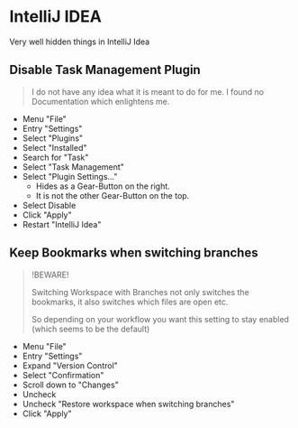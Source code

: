 # IntelliJ IDEA

Very well hidden things in IntelliJ Idea

## Disable Task Management Plugin

> I do not have any idea what it is meant to do for me.  I found no Documentation which enlightens me.

- Menu "File"
- Entry "Settings"
- Select "Plugins"
- Select "Installed"
- Search for "Task"
- Select "Task Management"
- Select "Plugin Settings..."
  - Hides as a Gear-Button on the right.
  - It is not the other Gear-Button on the top.
- Select Disable
- Click "Apply"
- Restart "IntelliJ Idea"

## Keep Bookmarks when switching branches

> !BEWARE!
>
> Switching Workspace with Branches not only switches the bookmarks,
> it also switches which files are open etc.
>
> So depending on your workflow you want this setting to stay enabled (which seems to be the default)

- Menu "File"
- Entry "Settings"
- Expand "Version Control"
- Select "Confirmation"
- Scroll down to "Changes"
- Uncheck 
- Uncheck "Restore workspace when switching branches"
- Click "Apply"
